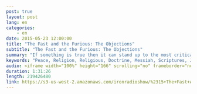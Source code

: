 ```yaml
---
post: true
layout: post
lang: en
categories:
    - en
date: 2015-05-23 12:00:00
title: "The Fast and the Furious: The Objections"
subtitle: "The Fast and the Furious: The Objections"
summary: "If something is true then it can stand up to the most critical objections,  right? Join us this week as we examine the most common objections to the futuristic view of prophecy in the scriptures. Find out if what you believe passes or fails the tests and what you can do about it."
keywords: "Peace, Religion, Religious, Doctrine, Messiah, Scriptures, Jesus, Blessing, Promise, Hitler, Mainstream, Life, Jerusalem, Truth, Popular, Future, Facebook, Vin, Diesel, Paul, Walker, Jordana, Brewster, John, Bible, Deception, Fast, Furious, Holocoust, Rapture, Tribulation, Hebrew, Repent, Lord, True, Prophecy, Prophetic, Warning, Holy, Spirit, World, Persecution, Slave, Persecuted, Pain, Fire, Christ, Apostles, Disciples, Overcome, Cross, Resurrection, Iron, Radio, Brazil, Florianopolis, Gathering, PreTribulation, PostTribulation, Judaism, Israel, Jerusalem, Believers, Second, Coming, Dwayne, Johnson, Jason, Statham, Michelle, Rodriguez, Tyrese, Gibson, Ludacris, Elsa, Pataky, Verse, 10000, Dollars, Before, 7Year, Church, Calendar, Alien, History, Furious7, Biblical, controversy, Jews, Pharisees, Disciples, Jews, King, Death, Satan, History, AntiChrist, Revelation, Chaos, Christian, Pre, Post, Rome, Pope, Podcast, Hollywood, Sound, Cloud, Hal, Lindsey, 911, Jehovahs, Witness, 666, Proverbs, Isis, Archaeology, Obama, Furious7, 50, Shades, Grey, Years, PreTrib, PostTrib, TIm, Lahaye, See, You, Again"
audio: <iframe width="100%" height="166" scrolling="no" frameborder="no" src="https://w.soundcloud.com/player/?url=https%3A//api.soundcloud.com/tracks/206696484&amp;color=ff5500&amp;auto_play=false&amp;hide_related=false&amp;show_comments=true&amp;show_user=true&amp;show_reposts=false"></iframe>
duration: 1:31:26
length: 219426480
link: https://s3-us-west-2.amazonaws.com/ironradioshow/%2315+The+Fast+And+The+Furious%3A+The+Objections+(English).mp3
---
```




